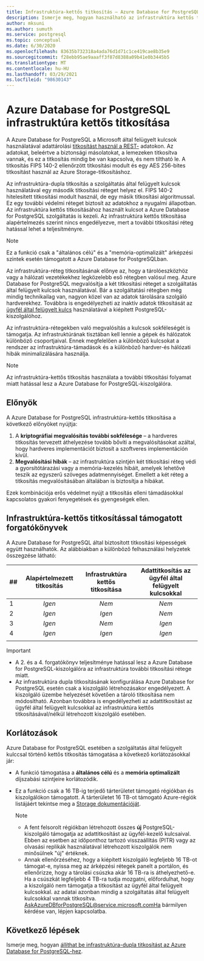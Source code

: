 ```yaml
---
title: Infrastruktúra-kettős titkosítás – Azure Database for PostgreSQL
description: Ismerje meg, hogyan használható az infrastruktúra kettős titkosítása, hogy egy második titkosítási réteget adjon hozzá egy szolgáltatás által felügyelt kulcsokkal.
author: mksuni
ms.author: sumuth
ms.service: postgresql
ms.topic: conceptual
ms.date: 6/30/2020
ms.openlocfilehash: 83635b732318a4ada76d1d71c1ce419cae8b35e9
ms.sourcegitcommit: f28ebb95ae9aaaff3f87d8388a09b41e0b3445b5
ms.translationtype: MT
ms.contentlocale: hu-HU
ms.lasthandoff: 03/29/2021
ms.locfileid: "98630143"
---
```

# <a name="azure-database-for-postgresql-infrastructure-double-encryption"></a>Azure Database for PostgreSQL infrastruktúra kettős titkosítása

A Azure Database for PostgreSQL a Microsoft által felügyelt kulcsok használatával adattárolási [titkosítást használ a REST-](concepts-security.md#at-rest) adatokon. Az adatokat, beleértve a biztonsági másolatokat, a lemezeken titkosítva vannak, és ez a titkosítás mindig be van kapcsolva, és nem tiltható le. A titkosítás FIPS 140-2 ellenőrzött titkosítási modult és egy AES 256-bites titkosítást használ az Azure Storage-titkosításhoz.

Az infrastruktúra-dupla titkosítás a szolgáltatás által felügyelt kulcsok használatával egy második titkosítási réteget helyez el. FIPS 140-2 hitelesített titkosítási modult használ, de egy másik titkosítási algoritmussal. Ez egy további védelmi réteget biztosít az adatokhoz a nyugalmi állapotban. Az infrastruktúra kettős titkosításához használt kulcsot a Azure Database for PostgreSQL szolgáltatás is kezeli. Az infrastruktúra kettős titkosítása alapértelmezés szerint nincs engedélyezve, mert a további titkosítási réteg hatással lehet a teljesítményre.

> [!NOTE]
> Ez a funkció csak a "általános célú" és a "memória-optimalizált" árképzési szintek esetén támogatott a Azure Database for PostgreSQLban.

Az infrastruktúra-réteg titkosításának előnye az, hogy a tárolóeszközhöz vagy a hálózati vezetékekhez legközelebb eső rétegben valósul meg. Azure Database for PostgreSQL megvalósítja a két titkosítási réteget a szolgáltatás által felügyelt kulcsok használatával. Bár a szolgáltatási rétegben még mindig technikailag van, nagyon közel van az adatok tárolására szolgáló hardverekhez. Továbbra is engedélyezheti az inaktív adatok titkosítását az [ügyfél által felügyelt kulcs](concepts-data-encryption-postgresql.md) használatával a kiépített PostgreSQL-kiszolgálóhoz.  

Az infrastruktúra-rétegekben való megvalósítás a kulcsok sokféleségét is támogatja. Az infrastruktúrának tisztában kell lennie a gépek és hálózatok különböző csoportjaival. Ennek megfelelően a különböző kulcsokat a rendszer az infrastruktúra-támadások és a különböző hardver-és hálózati hibák minimalizálására használja. 

> [!NOTE]
> Az infrastruktúra-kettős titkosítás használata a további titkosítási folyamat miatt hatással lesz a Azure Database for PostgreSQL-kiszolgálóra.

## <a name="benefits"></a>Előnyök

A Azure Database for PostgreSQL infrastruktúra-kettős titkosítása a következő előnyöket nyújtja:

1. A **kriptográfiai megvalósítás további sokfélesége** – a hardveres titkosítás tervezett áthelyezése tovább bővíti a megvalósításokat azáltal, hogy hardveres implementációt biztosít a szoftveres implementáción kívül.
2. **Megvalósítási hibák** – az infrastruktúra szintjén két titkosítási réteg védi a gyorsítótárazási vagy a memória-kezelés hibáit, amelyek lehetővé teszik az egyszerű szöveges adatmennyiséget. Emellett a két réteg a titkosítás megvalósításában általában is biztosítja a hibákat.

Ezek kombinációja erős védelmet nyújt a titkosítás elleni támadásokkal kapcsolatos gyakori fenyegetések és gyengeségek ellen.

## <a name="supported-scenarios-with-infrastructure-double-encryption"></a>Infrastruktúra-kettős titkosítással támogatott forgatókönyvek

A Azure Database for PostgreSQL által biztosított titkosítási képességek együtt használhatók. Az alábbiakban a különböző felhasználási helyzetek összegzése látható:

|  ##   | Alapértelmezett titkosítás | Infrastruktúra kettős titkosítása | Adattitkosítás az ügyfél által felügyelt kulcsokkal  |
|:------|:------------------:|:--------------------------------:|:--------------------------------------------:|
| 1     | *Igen*              | *Nem*                             | *Nem*                                         |
| 2     | *Igen*              | *Igen*                            | *Nem*                                         |
| 3     | *Igen*              | *Nem*                             | *Igen*                                        |
| 4     | *Igen*              | *Igen*                            | *Igen*                                        |
|       |                    |                                  |                                              |

> [!Important]
> - A 2. és a 4. forgatókönyv teljesítménye hatással lesz a Azure Database for PostgreSQL-kiszolgálóra az infrastruktúra további titkosítási rétege miatt.
> - Az infrastruktúra dupla titkosításának konfigurálása Azure Database for PostgreSQL esetén csak a kiszolgáló létrehozásakor engedélyezett. A kiszolgáló üzembe helyezését követően a tároló titkosítása nem módosítható. Azonban továbbra is engedélyezheti az adattitkosítást az ügyfél által felügyelt kulcsokkal az infrastruktúra kettős titkosításával/nélkül létrehozott kiszolgáló esetében.

## <a name="limitations"></a>Korlátozások

Azure Database for PostgreSQL esetében a szolgáltatás által felügyelt kulccsal történő kettős titkosítás támogatása a következő korlátozásokkal jár:

* A funkció támogatása a **általános célú** és a **memória optimalizált** díjszabási szintjeire korlátozódik.
* Ez a funkció csak a 16 TB-ig terjedő tárterületet támogató régiókban és kiszolgálókon támogatott. A tárterületet 16 TB-ot támogató Azure-régiók listájáért tekintse meg a [Storage dokumentációját](concepts-pricing-tiers.md#storage).

    > [!NOTE]
    > - A fent felsorolt régiókban létrehozott összes **új** PostgreSQL-kiszolgáló támogatja az adattitkosítást az ügyfél-kezelő kulcsaival. Ebben az esetben az időponthoz tartozó visszaállítás (PITR) vagy az olvasási replikák használatával létrehozott kiszolgálók nem minősülnek "új" értéknek.
    > - Annak ellenőrzéséhez, hogy a kiépített kiszolgáló legfeljebb 16 TB-ot támogat-e, nyissa meg az árképzési rétegek panelt a portálon, és ellenőrizze, hogy a tárolási csúszka akár 16 TB-ra is áthelyezhető-e. Ha a csúszkát legfeljebb 4 TB-ra tudja mozgatni, előfordulhat, hogy a kiszolgáló nem támogatja a titkosítást az ügyfél által felügyelt kulcsokkal. az adatai azonban mindig a szolgáltatás által felügyelt kulcsokkal vannak titkosítva. AskAzureDBforPostgreSQL@service.microsoft.comHa bármilyen kérdése van, lépjen kapcsolatba.

## <a name="next-steps"></a>Következő lépések

Ismerje meg, hogyan [állíthat be infrastruktúra-dupla titkosítást az Azure Database for PostgreSQL-hez](howto-double-encryption.md).
